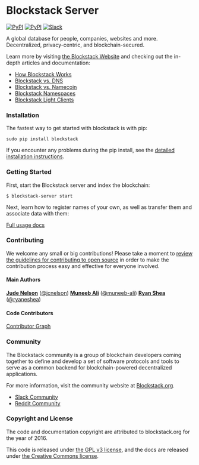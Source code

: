 # Blockstack Server

[![PyPI](https://img.shields.io/pypi/v/blockstack.svg)](https://pypi.python.org/pypi/blockstack/)
[![PyPI](https://img.shields.io/pypi/dm/blockstack.svg)](https://pypi.python.org/pypi/blockstack/)
[![Slack](http://slack.blockstack.org/badge.svg)](http://slack.blockstack.org/)

A global database for people, companies, websites and more. Decentralized, privacy-centric, and blockchain-secured.

Learn more by visiting [the Blockstack Website](https://blockstack.org) and checking out the in-depth articles and documentation:

- [How Blockstack Works](https://blockstack.org/docs/how-blockstack-works)
- [Blockstack vs. DNS](https://blockstack.org/docs/blockstack-vs-dns)
- [Blockstack vs. Namecoin](https://blockstack.org/docs/blockstack-vs-namecoin)
- [Blockstack Namespaces](https://blockstack.org/docs/namespaces)
- [Blockstack Light Clients](https://blockstack.org/docs/light-clients)

### Installation

The fastest way to get started with blockstack is with pip:

```
sudo pip install blockstack
```

If you encounter any problems during the pip install, see the [detailed installation
instructions](https://github.com/blockstack/blockstack/wiki/Usage).

### Getting Started

First, start the Blockstack server and index the blockchain:

```
$ blockstack-server start
```

Next, learn how to register names of your own, as well as transfer them and
associate data with them:

[Full usage docs](https://blockstack.org/docs/basic-usage)

### Contributing

We welcome any small or big contributions! Please take a moment to
[review the guidelines for contributing to open source](https://guides.github.com/activities/contributing-to-open-source/) in order to make the contribution process easy and effective for everyone involved.

#### Main Authors

**[Jude Nelson](http://onename.com/judecn)** ([@jcnelson](https://github.com/jcnelson))
**[Muneeb Ali](http://onename.com/muneeb)** ([@muneeb-ali](https://github.com/muneeb-ali))
**[Ryan Shea](http://onename.com/ryan)** ([@ryaneshea](https://github.com/shea256))

#### Code Contributors

[Contributor Graph](../../graphs/contributors)

### Community

The Blockstack community is a group of blockchain developers coming together to define and develop a set of software protocols and tools to serve as a common backend for blockchain-powered decentralized applications.

For more information, visit the community website at [Blockstack.org](http://blockstack.org).

- [Slack Community](http://chat.blockstack.org/)
- [Reddit Community](http://reddit.com/r/blockstack)

### Copyright and License

The code and documentation copyright are attributed to blockstack.org for the year of 2016.

This code is released under
[the GPL v3 license](http://www.gnu.org/licenses/quick-guide-gplv3.en.html), and the docs are released under [the Creative Commons license](http://creativecommons.org/).
